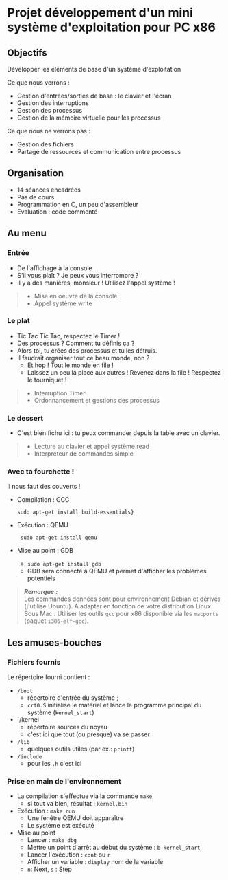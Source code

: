 # Projet développement d'un mini système d'exploitation pour PC x86

## Objectifs

Développer les éléments de base d'un système d'exploitation

Ce que nous verrons :

- Gestion d'entrées/sorties de base : le clavier et l'écran
- Gestion des interruptions
- Gestion des processus
- Gestion de la mémoire virtuelle pour les processus

Ce que nous ne verrons pas :

- Gestion des fichiers
- Partage de ressources et communication entre processus
  
## Organisation

- 14 séances encadrées
- Pas de cours
- Programmation en C, un peu d'assembleur
- Evaluation : code commenté
  
## Au menu

### Entrée

- De l'affichage à la console
- S'il vous plaît ? Je peux vous interrompre ?
- Il y a des manières, monsieur ! Utilisez l'appel système !

> - Mise en oeuvre de la console
> - Appel système write

### Le plat

- Tic Tac Tic Tac, respectez le Timer !
- Des processus ? Comment tu définis ça ?
- Alors toi, tu crées des processus et tu les détruis.
- Il faudrait organiser tout ce beau monde, non ?
  - Et hop ! Tout le monde en file !
  - Laissez un peu la place aux autres ! Revenez dans la file ! Respectez le tourniquet !

> - Interruption Timer
> - Ordonnancement et gestions des processus

### Le dessert

- C'est bien fichu ici : tu peux commander depuis la table avec un clavier.

> - Lecture au clavier et appel système read
> - Interpréteur de commandes simple

### Avec ta fourchette !

Il nous faut des couverts !

- Compilation : GCC 
  
  ``` sudo apt-get install build-essentials} ```

- Exécution : QEMU
   
  ``` sudo apt-get install qemu```

- Mise au point : GDB
    
    - ``` sudo apt-get install gdb ```
    - GDB sera connecté à QEMU et permet d'afficher les problèmes potentiels

> ***Remarque :***   
> Les commandes données sont pour environnement Debian et dérivés (j'utilise Ubuntu). A adapter en fonction de votre distribution Linux.   
> Sous Mac : Utiliser les outils `gcc` pour x86 disponible via les `macports` (paquet `i386-elf-gcc`).

## Les amuses-bouches

### Fichiers fournis 

Le répertoire fourni contient :

- `/boot` 
  - répertoire d'entrée du système ;
  - `crt0.S` initialise le matériel et lance le programme principal du système (`kernel_start`)
- `/kernel
  - répertoire sources du noyau
  - c'est ici que tout (ou presque) va se passer
- `/lib`
  - quelques outils utiles (par ex.: `printf`)
- `/include`
  - pour les `.h` c'est ici

### Prise en main de l'environnement

- La compilation s'effectue via la commande `make`
  - si tout va bien, résultat : `kernel.bin`
- Exécution : `make run`
  - Une fenêtre QEMU doit apparaître
  - Le système est exécuté
- Mise au point 
  - Lancer : `make dbg`
  - Mettre un point d'arrêt au début du système : `b kernel_start`
  - Lancer l'exécution : `cont` ou `r`
  - Afficher un variable : `display` nom de la variable
  - `n`: Next, `s` : Step
  